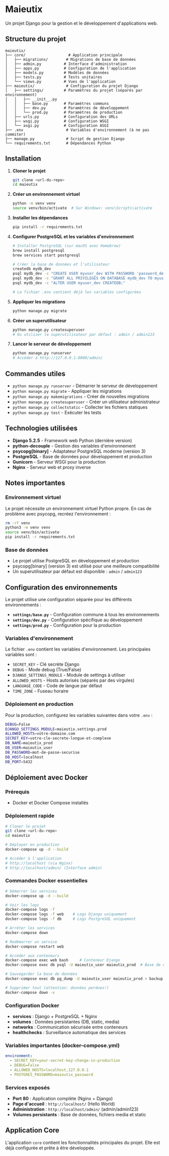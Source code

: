 # Maieutix

Un projet Django pour la gestion et le développement d'applications web.

## Structure du projet

```
maieutix/
├── core/                   # Application principale
│   ├── migrations/        # Migrations de base de données
│   ├── admin.py          # Interface d'administration
│   ├── apps.py           # Configuration de l'application
│   ├── models.py         # Modèles de données
│   ├── tests.py          # Tests unitaires
│   └── views.py          # Vues de l'application
├── maieutix/              # Configuration du projet Django
│   ├── settings/         # Paramètres du projet (séparés par environnement)
│   │   ├── __init__.py
│   │   ├── base.py       # Paramètres communs
│   │   ├── dev.py        # Paramètres de développement
│   │   └── prod.py       # Paramètres de production
│   ├── urls.py           # Configuration des URLs
│   ├── wsgi.py           # Configuration WSGI
│   └── asgi.py           # Configuration ASGI
├── .env                   # Variables d'environnement (à ne pas commiter)
├── manage.py              # Script de gestion Django
└── requirements.txt       # Dépendances Python
```

## Installation

1. **Cloner le projet**
   ```bash
   git clone <url-du-repo>
   cd maieutix
   ```

2. **Créer un environnement virtuel**
   ```bash
   python -m venv venv
   source venv/bin/activate  # Sur Windows: venv\Scripts\activate
   ```

3. **Installer les dépendances**
   ```bash
   pip install -r requirements.txt
   ```

4. **Configurer PostgreSQL et les variables d'environnement**
   ```bash
   # Installer PostgreSQL (sur macOS avec Homebrew)
   brew install postgresql
   brew services start postgresql
   
   # Créer la base de données et l'utilisateur
   createdb mydb_dev
   psql mydb_dev -c "CREATE USER myuser_dev WITH PASSWORD 'password_dev';"
   psql mydb_dev -c "GRANT ALL PRIVILEGES ON DATABASE mydb_dev TO myuser_dev;"
   psql mydb_dev -c "ALTER USER myuser_dev CREATEDB;"
   
   # Le fichier .env contient déjà les variables configurées
   ```

5. **Appliquer les migrations**
   ```bash
   python manage.py migrate
   ```

6. **Créer un superutilisateur**
   ```bash
   python manage.py createsuperuser
   # Ou utiliser le superutilisateur par défaut : admin / admin123
   ```

7. **Lancer le serveur de développement**
   ```bash
   python manage.py runserver
   # Accéder à http://127.0.0.1:8000/admin/
   ```

## Commandes utiles

- `python manage.py runserver` - Démarrer le serveur de développement
- `python manage.py migrate` - Appliquer les migrations
- `python manage.py makemigrations` - Créer de nouvelles migrations
- `python manage.py createsuperuser` - Créer un utilisateur administrateur
- `python manage.py collectstatic` - Collecter les fichiers statiques
- `python manage.py test` - Exécuter les tests

## Technologies utilisées

- **Django 5.2.5** - Framework web Python (dernière version)
- **python-decouple** - Gestion des variables d'environnement
- **psycopg[binary]** - Adaptateur PostgreSQL moderne (version 3)
- **PostgreSQL** - Base de données pour développement et production
- **Gunicorn** - Serveur WSGI pour la production
- **Nginx** - Serveur web et proxy inverse

## Notes importantes

### Environnement virtuel
Le projet nécessite un environnement virtuel Python propre. En cas de problème avec psycopg, recréez l'environnement :
```bash
rm -rf venv
python3 -m venv venv
source venv/bin/activate
pip install -r requirements.txt
```

### Base de données
- Le projet utilise PostgreSQL en développement et production
- psycopg[binary] (version 3) est utilisé pour une meilleure compatibilité
- Un superutilisateur par défaut est disponible : `admin` / `admin123`

## Configuration des environnements

Le projet utilise une configuration séparée pour les différents environnements :

- **`settings/base.py`** - Configuration commune à tous les environnements
- **`settings/dev.py`** - Configuration spécifique au développement
- **`settings/prod.py`** - Configuration pour la production

### Variables d'environnement

Le fichier `.env` contient les variables d'environnement. Les principales variables sont :

- `SECRET_KEY` - Clé secrète Django
- `DEBUG` - Mode debug (True/False)
- `DJANGO_SETTINGS_MODULE` - Module de settings à utiliser
- `ALLOWED_HOSTS` - Hosts autorisés (séparés par des virgules)
- `LANGUAGE_CODE` - Code de langue par défaut
- `TIME_ZONE` - Fuseau horaire

### Déploiement en production

Pour la production, configurez les variables suivantes dans votre `.env` :

```bash
DEBUG=False
DJANGO_SETTINGS_MODULE=maieutix.settings.prod
ALLOWED_HOSTS=votre-domaine.com
SECRET_KEY=votre-cle-secrete-longue-et-complexe
DB_NAME=maieutix_prod
DB_USER=maieutix_user
DB_PASSWORD=mot-de-passe-securise
DB_HOST=localhost
DB_PORT=5432
```

## Déploiement avec Docker

### Prérequis
- Docker et Docker Compose installés

### Déploiement rapide
```bash
# Cloner le projet
git clone <url-du-repo>
cd maieutix

# Déployer en production
docker-compose up -d --build

# Accéder à l'application
# http://localhost (via Nginx)
# http://localhost/admin/ (Interface admin)
```

### Commandes Docker essentielles
```bash
# Démarrer les services
docker-compose up -d --build

# Voir les logs
docker-compose logs -f
docker-compose logs -f web    # Logs Django uniquement
docker-compose logs -f db     # Logs PostgreSQL uniquement

# Arrêter les services
docker-compose down

# Redémarrer un service
docker-compose restart web

# Accéder aux conteneurs
docker-compose exec web bash     # Conteneur Django
docker-compose exec db psql -U maieutix_user maieutix_prod  # Base de données

# Sauvegarder la base de données
docker-compose exec db pg_dump -U maieutix_user maieutix_prod > backup.sql

# Supprimer tout (attention: données perdues!)
docker-compose down -v
```

### Configuration Docker
- **services** : Django + PostgreSQL + Nginx
- **volumes** : Données persistantes (DB, static, media)
- **networks** : Communication sécurisée entre conteneurs
- **healthchecks** : Surveillance automatique des services

### Variables importantes (docker-compose.yml)
```yaml
environment:
  - SECRET_KEY=your-secret-key-change-in-production
  - DEBUG=False
  - ALLOWED_HOSTS=localhost,127.0.0.1
  - POSTGRES_PASSWORD=maieutix_password
```

### Services exposés
- **Port 80** : Application complète (Nginx + Django)
- **Page d'accueil** : `http://localhost/` (Hello World)
- **Administration** : `http://localhost/admin/` (admin/admin123)
- **Volumes persistants** : Base de données, fichiers media et static

## Application Core

L'application `core` contient les fonctionnalités principales du projet. Elle est déjà configurée et prête à être développée.